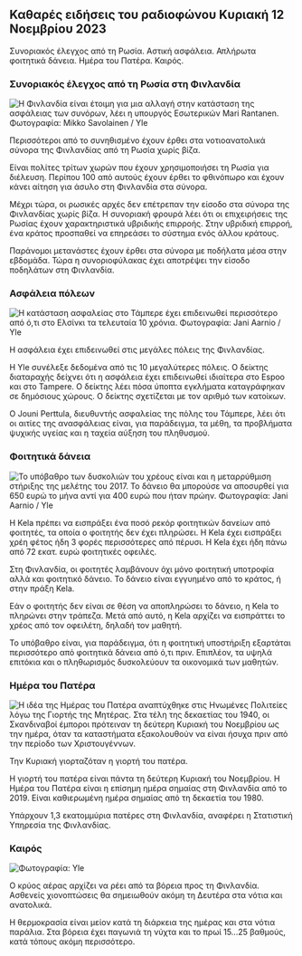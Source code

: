 ## Καθαρές ειδήσεις του ραδιοφώνου Κυριακή 12 Νοεμβρίου 2023

Συνοριακός έλεγχος από τη Ρωσία. Αστική ασφάλεια. Απλήρωτα φοιτητικά δάνεια. Ημέρα του Πατέρα. Καιρός.

### Συνοριακός έλεγχος από τη Ρωσία στη Φινλανδία

![Η Φινλανδία είναι έτοιμη για μια αλλαγή στην κατάσταση της ασφάλειας των συνόρων, λέει η υπουργός Εσωτερικών Mari Rantanen. Φωτογραφία: Mikko Savolainen / Yle](https://images.cdn.yle.fi/image/upload/c_crop,h_2720,w_4836,x_0,y_450/ar_1.777777777777777,c_fill,g_701,wh_1q_auto:eco/f_auto/fl_lossy/v1695988171/39-11790926516b884859ee)

Περισσότεροι από το συνηθισμένο έχουν έρθει στα νοτιοανατολικά σύνορα της Φινλανδίας από τη Ρωσία χωρίς βίζα.

Είναι πολίτες τρίτων χωρών που έχουν χρησιμοποιήσει τη Ρωσία για διέλευση. Περίπου 100 από αυτούς έχουν έρθει το φθινόπωρο και έχουν κάνει αίτηση για άσυλο στη Φινλανδία στα σύνορα.

Μέχρι τώρα, οι ρωσικές αρχές δεν επέτρεπαν την είσοδο στα σύνορα της Φινλανδίας χωρίς βίζα. Η συνοριακή φρουρά λέει ότι οι επιχειρήσεις της Ρωσίας έχουν χαρακτηριστικά υβριδικής επιρροής. Στην υβριδική επιρροή, ένα κράτος προσπαθεί να επηρεάσει το σύστημα ενός άλλου κράτους.

Παράνομοι μετανάστες έχουν έρθει στα σύνορα με ποδήλατα μέσα στην εβδομάδα. Τώρα η συνοριοφύλακας έχει αποτρέψει την είσοδο ποδηλάτων στη Φινλανδία.

### Ασφάλεια πόλεων

![Η κατάσταση ασφαλείας στο Τάμπερε έχει επιδεινωθεί περισσότερο από ό,τι στο Ελσίνκι τα τελευταία 10 χρόνια. Φωτογραφία: Jani Aarnio / Yle](https://images.cdn.yle.fi/image/upload/c_crop,h_2687,w_4777,x_1,y_258/ar_1.777777777777777,c_fill,g_5/c_crop,h_201.q_auto:eco/f_auto/fl_lossy/v1699517677/39-1197321654a95de6dbe7)

Η ασφάλεια έχει επιδεινωθεί στις μεγάλες πόλεις της Φινλανδίας.

Η Yle συνέλεξε δεδομένα από τις 10 μεγαλύτερες πόλεις. Ο δείκτης διαταραχής δείχνει ότι η ασφάλεια έχει επιδεινωθεί ιδιαίτερα στο Espoo και στο Tampere. Ο δείκτης λέει πόσα ύποπτα εγκλήματα καταγράφηκαν σε δημόσιους χώρους. Ο δείκτης σχετίζεται με τον αριθμό των κατοίκων.

Ο Jouni Perttula, διευθυντής ασφαλείας της πόλης του Τάμπερε, λέει ότι οι αιτίες της ανασφάλειας είναι, για παράδειγμα, τα μέθη, τα προβλήματα ψυχικής υγείας και η ταχεία αύξηση του πληθυσμού.

### Φοιτητικά δάνεια

![Το υπόβαθρο των δυσκολιών του χρέους είναι και η μεταρρύθμιση στήριξης της μελέτης του 2017. Το δάνειο θα μπορούσε να αποσυρθεί για 650 ευρώ το μήνα αντί για 400 ευρώ που ήταν πρώην. Φωτογραφία: Jani Aarnio / Yle](https://images.cdn.yle.fi/image/upload/c_crop,h_3078,w_5472,x_0,y_557/ar_1.777777777777777,c_fill,g_5/c_crop,h_3078,w_5472,x_0,y_557/ar_1.777777777,c_fill,g_50,h_1.q_auto:eco/f_auto/fl_lossy/v1694583672/39-1171262650149d3dfd0c)

Η Kela πρέπει να εισπράξει ένα ποσό ρεκόρ φοιτητικών δανείων από φοιτητές, τα οποία ο φοιτητής δεν έχει πληρώσει. Η Kela έχει εισπράξει χρέη φέτος ήδη 3 φορές περισσότερες από πέρυσι. Η Kela έχει ήδη πάνω από 72 εκατ. ευρώ φοιτητικές οφειλές.

Στη Φινλανδία, οι φοιτητές λαμβάνουν όχι μόνο φοιτητική υποτροφία αλλά και φοιτητικό δάνειο. Το δάνειο είναι εγγυημένο από το κράτος, ή στην πράξη Kela.

Εάν ο φοιτητής δεν είναι σε θέση να αποπληρώσει το δάνειο, η Kela το πληρώνει στην τράπεζα. Μετά από αυτό, η Kela αρχίζει να εισπράττει το χρέος από τον οφειλέτη, δηλαδή τον μαθητή.

Το υπόβαθρο είναι, για παράδειγμα, ότι η φοιτητική υποστήριξη εξαρτάται περισσότερο από φοιτητικά δάνεια από ό,τι πριν. Επιπλέον, τα υψηλά επιτόκια και ο πληθωρισμός δυσκολεύουν τα οικονομικά των μαθητών.

### Ημέρα του Πατέρα

![Η ιδέα της Ημέρας του Πατέρα αναπτύχθηκε στις Ηνωμένες Πολιτείες λόγω της Γιορτής της Μητέρας. Στα τέλη της δεκαετίας του 1940, οι Σκανδιναβοί έμποροι πρότειναν τη δεύτερη Κυριακή του Νοεμβρίου ως την ημέρα, όταν τα καταστήματα εξακολουθούν να είναι ήσυχα πριν από την περίοδο των Χριστουγέννων.](https://images.cdn.yle.fi/image/upload/c_crop,h_360,W_640,X_0,Y_0/AR_1.777777777777777,C_FILL,G_FACES,H_675,W_1200/DPR_1.0/Q_AUTO:ECO/F_AUTO/FL_LOSSY/V15107500/39-4421515A0767DF68)

Την Κυριακή γιορταζόταν η γιορτή του πατέρα.

Η γιορτή του πατέρα είναι πάντα τη δεύτερη Κυριακή του Νοεμβρίου. Η Ημέρα του Πατέρα είναι η επίσημη ημέρα σημαίας στη Φινλανδία από το 2019. Είναι καθιερωμένη ημέρα σημαίας από τη δεκαετία του 1980.

Υπάρχουν 1,3 εκατομμύρια πατέρες στη Φινλανδία, αναφέρει η Στατιστική Υπηρεσία της Φινλανδίας.

### Καιρός

![ Φωτογραφία: Yle](https://images.cdn.yle.fi/image/upload/c_crop,h_1080,w_1919,x_0,y_0/ar_1.777777777777777,c_fill,g_faces,h_670,w_100,w_100:eco/f_auto/fl_lossy/v1699803736/39-11995176550f22164d93)

Ο κρύος αέρας αρχίζει να ρέει από τα βόρεια προς τη Φινλανδία. Ασθενείς χιονοπτώσεις θα σημειωθούν ακόμη τη Δευτέρα στα νότια και ανατολικά.

Η θερμοκρασία είναι μείον κατά τη διάρκεια της ημέρας και στα νότια παράλια. Στα βόρεια έχει παγωνιά τη νύχτα και το πρωί 15\...25 βαθμούς, κατά τόπους ακόμη περισσότερο.